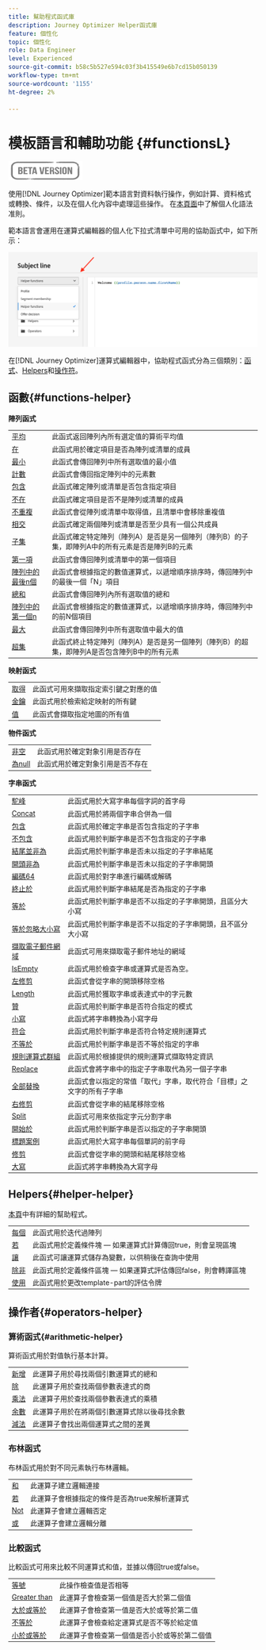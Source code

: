 ```yaml
---
title: 幫助程式函式庫
description: Journey Optimizer Helper函式庫
feature: 個性化
topic: 個性化
role: Data Engineer
level: Experienced
source-git-commit: b58c5b527e594c03f3b415549e6b7cd15b050139
workflow-type: tm+mt
source-wordcount: '1155'
ht-degree: 2%

---
```



# 模板語言和輔助功能 {#functionsL}

![](../../assets/do-not-localize/badge.png)

使用[!DNL Journey Optimizer]範本語言對資料執行操作，例如計算、資料格式或轉換、條件，以及在個人化內容中處理這些操作。 在[本頁面](../personalization-syntax.md)中了解個人化語法准則。

範本語言會運用在運算式編輯器的個人化下拉式清單中可用的協助函式中，如下所示：

![](../assets/access-helper-functions.png)

在[!DNL Journey Optimizer]運算式編輯器中，協助程式函式分為三個類別：[函式](#functions-helper)、[Helpers](#helper-helper)和[操作符](#operators-helper)。

## 函數{#functions-helper}

**陣列函式**

<table>
    <tr>
        <td><a href="aggregation.md#average">平均</a></td><td>此函式返回陣列內所有選定值的算術平均值</td>
    </tr>
    <tr>
        <td><a href="arrays-list.md#in">在</a></td><td>此函式用於確定項目是否為陣列或清單的成員</td>
    </tr>
    <tr>
        <td><a href="aggregation.md#min">最小</a></td><td>此函式會傳回陣列中所有選取值的最小值</td>
    </tr>
    <tr>
        <td><a href="aggregation.md#count">計數</a></td><td>此函式會傳回指定陣列中的元素數</td>
    </tr>
    <tr>
        <td><a href="arrays-list.md#includes">包含</a></td><td>此函式確定陣列或清單是否包含指定項目</td>
    </tr>
    <tr>
        <td><a href="arrays-list.md#notin">不在</a></td><td>此函式確定項目是否不是陣列或清單的成員</td>
    </tr>
    <tr>
        <td><a href="arrays-list.md#distinct">不重複</a></td><td>此函式會從陣列或清單中取得值，且清單中會移除重複值</td>
    </tr>
    <tr>
        <td><a href="arrays-list.md#intersects">相交</a></td><td>此函式確定兩個陣列或清單是否至少具有一個公共成員</td>
    </tr>
    <tr>
        <td><a href="arrays-list.md#subset">子集</a></td><td>此函式確定特定陣列（陣列A）是否是另一個陣列（陣列B）的子集，即陣列A中的所有元素是否是陣列B的元素</td>
    </tr>
    <tr>
        <td><a href="arrays-list.md#head">第一項</a></td><td>此函式會傳回陣列或清單中的第一個項目</td>
    </tr>
    <tr>
        <td><a href="arrays-list.md#last-n">陣列中的最後n個</a></td><td>此函式會根據指定的數值運算式，以遞增順序排序時，傳回陣列中的最後一個「N」項目</td>
    </tr>
    <tr>
        <td><a href="aggregation.md#sum">總和</a></td><td>此函式會傳回陣列內所有選取值的總和</td>
    </tr>
    <tr>
        <td><a href="arrays-list.md#first-n">陣列中的第一個n</a></td><td>此函式會根據指定的數值運算式，以遞增順序排序時，傳回陣列中的前N個項目</td>
    </tr>
    <tr>
        <td><a href="aggregation.md#max">最大</a></td><td>此函式會傳回陣列中所有選取值中最大的值</td>
    </tr>
    <tr>
    <td><a href="arrays-list.md#superset">超集</a></td><td>此函式終止特定陣列（陣列A）是否是另一個陣列（陣列B）的超集，即陣列A是否包含陣列B中的所有元素</td>
    </tr>
</table>


**映射函式**

<table>
    <tr>
        <td><a href="maps.md#get">取得</a></td><td>此函式可用來擷取指定索引鍵之對應的值</td>
    </tr>
    <tr>
        <td><a href="maps.md#keys">金鑰</a></td><td>此函式用於檢索給定映射的所有鍵</td>
    </tr>
    <tr>
        <td><a href="maps.md#values">值</a></td><td>此函式會擷取指定地圖的所有值</td>
    </tr>
</table>

**物件函式**

<table>
    <tr>
        <td><a href="objects.md#isNotNull">非空</a></td><td>此函式用於確定對象引用是否存在</td>
    </tr>
    <tr>
        <td><a href="objects.md#isNull">為null</a></td><td>此函式用於確定對象引用是否不存在</td>
    </tr>
</table>

**字串函式**

<table>
    <tr>
        <td><a href="string.md#camelCase">駝峰</a></td><td>此函式用於大寫字串每個字詞的首字母</td>
    </tr>
    <tr>
        <td><a href="string.md#concat">Concat</a></td><td>此函式用於將兩個字串合併為一個</td>
    </tr>
    <tr>
        <td><a href="string.md#contains">包含</a></td><td>此函式用於確定字串是否包含指定的子字串</td>
    </tr>
    <tr>
        <td><a href="string.md#doesNotContain">不包含</a></td><td>此函式用於判斷字串是否不包含指定的子字串</td>
    </tr>
    <tr>
        <td><a href="string.md#doesNotEndWith">結尾並非為</a></td><td>此函式用於判斷字串是否未以指定的子字串結尾</td>
    </tr>
    <tr>
        <td><a href="string.md#doesNotStartWith">開頭非為</a></td><td>此函式用於判斷字串是否未以指定的子字串開頭</td>
    </tr>
    <tr>
        <td><a href="string.md#encode64">編碼64</a></td><td>此函式用於對字串進行編碼或解碼</td>
    </tr>
    <tr>
        <td><a href="string.md#endsWith">終止於</a></td><td>此函式用於判斷字串結尾是否為指定的子字串</td>
    </tr>
        </tr>
    <tr>
        <td><a href="string.md#equals">等於</a></td><td>此函式用於判斷字串是否不以指定的子字串開頭，且區分大小寫</td>
    </tr>
    <tr>
        <td><a href="string.md#equalsIgnoreCase">等於忽略大小寫</a></td><td>此函式用於判斷字串是否不以指定的子字串開頭，且不區分大小寫</td>
    </tr>
    <tr>
        <td><a href="string.md#extractEmailDomain">擷取電子郵件網域</a></td><td>此函式可用來擷取電子郵件地址的網域</td>
    </tr>
    <tr>
        <td><a href="string.md#isEmpty">IsEmpty</a></td><td>此函式用於檢查字串或運算式是否為空。</td>
    </tr>
    <tr>
        <td><a href="string.md#leftTrim">左修剪</a></td><td>此函式會從字串的開頭移除空格</td>
    </tr>
    <tr>
        <td><a href="string.md#length">Length</a></td><td>此函式用於獲取字串或表達式中的字元數</td>
    </tr>
    <tr>
        <td><a href="string.md#like">贊</a></td><td>此函式用於判斷字串是否符合指定的模式</td>
    </tr>
    <tr>
        <td><a href="string.md#lower">小寫</a></td><td>此函式將字串轉換為小寫字母</td>
    </tr>
    <tr>
        <td><a href="string.md#matches">符合</a></td><td>此函式用於判斷字串是否符合特定規則運算式</td>
    </tr>
    <tr>
        <td><a href="string.md#notEqualTo">不等於</a></td><td>此函式用於判斷字串是否不等於指定的字串</td>
    </tr>
    <tr>
        <td><a href="string.md#regexGroup">規則運算式群組</a></td><td>此函式用於根據提供的規則運算式擷取特定資訊</td>
    </tr>
    <tr>
        <td><a href="string.md#replace">Replace</a></td><td>此函式會將字串中的指定子字串取代為另一個子字串</td>
    </tr>
    <tr>
        <td><a href="string.md#replaceAll">全部替換</a></td><td>此函式會以指定的常值「取代」字串，取代符合「目標」之文字的所有子字串</td>
    </tr>
    <tr>
        <td><a href="string.md#rightTrim">右修剪</a></td><td>此函式會從字串的結尾移除空格 </td>
    </tr>
    <tr>
        <td><a href="string.md#split">Split</a></td><td>此函式可用來依指定字元分割字串</td>
    </tr>
    <tr>
        <td><a href="string.md#startsWith">開始於</a></td><td>此函式用於判斷字串是否以指定的子字串開頭</td>
    </tr>
    <tr>
        <td><a href="string.md#titleCase">標題案例</a></td><td>此函式用於大寫字串每個單詞的前字母</td>
    </tr>
    <tr>
        <td><a href="string.md#trim">修剪</a></td><td>此函式會從字串的開頭和結尾移除空格</td>
    </tr>
    <tr>
        <td><a href="string.md#upper">大寫</a></td><td>此函式將字串轉換為大寫字母</td>
    </tr>
</table>


## Helpers{#helper-helper}

[本頁](helpers.md)中有詳細的幫助程式。


<table>
    <tr>
        <td><a href="helpers.md#each">每個</a></td><td>此函式用於迭代過陣列</td>
    </tr>
    <tr>
        <td><a href="helpers.md#if-function">若  </a></td><td>此函式用於定義條件塊 — 如果運算式計算傳回true，則會呈現區塊</td>
    </tr>
    <tr>
        <td><a href="helpers.md#let">讓</a></td><td>此函式可讓運算式儲存為變數，以供稍後在查詢中使用</td>
    </tr>
   <tr>
        <td><a href="helpers.md#unless">除非</a></td><td>此函式用於定義條件區塊 — 如果運算式評估傳回false，則會轉譯區塊</td>
    </tr>
    <tr>
        <td><a href="helpers.md#with">使用</a></td><td>此函式用於更改template-part的評估令牌</td>
    </tr>
</table>

## 操作者{#operators-helper}

### 算術函式{#arithmetic-helper}

算術函式用於對值執行基本計算。

<table>
    <tr>
        <td><a href="arithmetic-functions.md#add">新增</a></td><td>此運算子用於尋找兩個引數運算式的總和</td>
    </tr>
    <tr>
        <td><a href="arithmetic-functions.md#divide">除</a></td><td>此運算子用於查找兩個參數表達式的商</td>
    </tr>
    <tr>
        <td><a href="arithmetic-functions.md#multiply">乘法</a></td><td>此運算子用於查找兩個參數表達式的乘積</td>
    </tr>
    <tr>
        <td><a href="arithmetic-functions.md#remainder">余數</a> </td><td>此運算子用於在將兩個引數運算式除以後尋找余數</td>
    </tr>
    <tr>
        <td><a href="arithmetic-functions.md#substract">減法</a> </td><td>此運算子會找出兩個運算式之間的差異</td>
    </tr>
</table>


### 布林函式

布林函式用於對不同元素執行布林邏輯。

<table>
    <tr>
        <td><a href="operators.md#and">和</a></td><td>此運算子建立邏輯連接</td>
    </tr>
    <tr>
        <td><a href="operators.md#not">若  </a></td><td>此運算子會根據指定的條件是否為true來解析運算式</td>
    </tr>
    <tr>
        <td><a href="operators.md#not">Not</a></td><td>此運算子會建立邏輯否定</td>
    </tr>
    <tr>
        <td><a href="operators.md#or">或</a></td><td>此運算子會建立邏輯分離</td>
    </tr>
</table>


### 比較函式

比較函式可用來比較不同運算式和值，並據以傳回true或false。

<table>
    <tr>
        <td><a href="operators.md#and">等號</a></td><td>此操作檢查值是否相等</td>
    </tr>
    <tr>
        <td><a href="operators.md#greaterthan">Greater than</a></td><td>此運算子會檢查第一個值是否大於第二個值</td>
    </tr>
    <tr>
        <td><a href="operators.md#greaterthanorequal">大於或等於</a></td><td>此運算子會檢查第一值是否大於或等於第二值</td>
    </tr>
    <tr>
        <td><a href="operators.md#notequal">不等於</a></td><td>此運算子會檢查給定運算式是否不等於給定值</td>
    </tr>
    <tr>
        <td><a href="operators.md#lessthanorequal">小於或等於</a> </td><td>此運算子會檢查第一個值是否小於或等於第二個值</td>
    </tr>
</table>

